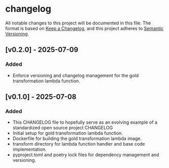 # changelog

All notable changes to this project will be documented in this file.
The format is based on [Keep a Changelog](https://keepachangelog.com/en/1.0.0/), and this project adheres to [Semantic Versioning](https://semver.org/spec/v2.0.0.html).

## [v0.2.0] - 2025-07-09

### Added

- Enforce versioning and changelog management for the gold transformation lambda function.

## [v0.1.0] - 2025-07-08

### Added

- This CHANGELOG file to hopefully serve as an evolving example of a standardized open source project CHANGELOG
- Initial setup for gold transformation lambda function.
- Dockerfile for building the gold transformation lambda image. 
- transform directory for lambda function handler and base code implementation.
- pyproject.toml and poetry lock files for dependency management and versioning.